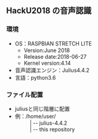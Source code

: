 ## HackU2018 の音声認識

### 環境
* OS：RASPBIAN STRETCH LITE
  * Version:June 2018
  * Release date:2018-06-27
  * Kernel version:4.14
* 音声認識エンジン：Julius4.4.2
* 言語：python3.6

### ファイル配置

* juliusと同じ階層に配置
* 例：/home/user/  
&nbsp;&nbsp;&nbsp;&nbsp;&nbsp;&nbsp;&nbsp;&nbsp;&nbsp;&nbsp;| -- julius-4.4.2  
&nbsp;&nbsp;&nbsp;&nbsp;&nbsp;&nbsp;&nbsp;&nbsp;&nbsp;&nbsp;| -- this repository  

